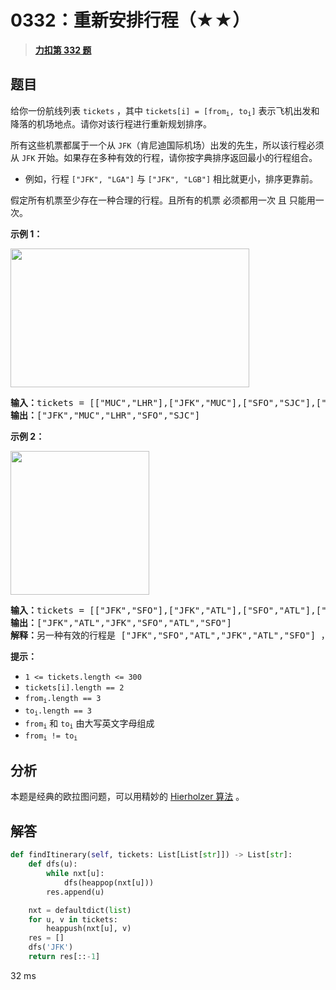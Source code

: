 # 0332：重新安排行程（★★）


> <u>**[力扣第 332 题](https://leetcode.cn/problems/reconstruct-itinerary/)**</u>

## 题目

<p>给你一份航线列表 <code>tickets</code> ，其中 <code>tickets[i] = [from<sub>i</sub>, to<sub>i</sub>]</code> 表示飞机出发和降落的机场地点。请你对该行程进行重新规划排序。</p>

<p>所有这些机票都属于一个从 <code>JFK</code>（肯尼迪国际机场）出发的先生，所以该行程必须从 <code>JFK</code> 开始。如果存在多种有效的行程，请你按字典排序返回最小的行程组合。</p>

<ul>
<li>例如，行程 <code>["JFK", "LGA"]</code> 与 <code>["JFK", "LGB"]</code> 相比就更小，排序更靠前。</li>
</ul>

<p>假定所有机票至少存在一种合理的行程。且所有的机票 必须都用一次 且 只能用一次。</p>



<p><strong>示例 1：</strong></p>
<img alt="" src="https://assets.leetcode.com/uploads/2021/03/14/itinerary1-graph.jpg" style="width: 382px; height: 222px;" />
<pre>
<strong>输入：</strong>tickets = [["MUC","LHR"],["JFK","MUC"],["SFO","SJC"],["LHR","SFO"]]
<strong>输出：</strong>["JFK","MUC","LHR","SFO","SJC"]
</pre>

<p><strong>示例 2：</strong></p>
<img alt="" src="https://assets.leetcode.com/uploads/2021/03/14/itinerary2-graph.jpg" style="width: 222px; height: 230px;" />
<pre>
<strong>输入：</strong>tickets = [["JFK","SFO"],["JFK","ATL"],["SFO","ATL"],["ATL","JFK"],["ATL","SFO"]]
<strong>输出：</strong>["JFK","ATL","JFK","SFO","ATL","SFO"]
<strong>解释：</strong>另一种有效的行程是 ["JFK","SFO","ATL","JFK","ATL","SFO"] ，但是它字典排序更大更靠后。
</pre>



<p><strong>提示：</strong></p>

<ul>
<li><code>1 <= tickets.length <= 300</code></li>
<li><code>tickets[i].length == 2</code></li>
<li><code>from<sub>i</sub>.length == 3</code></li>
<li><code>to<sub>i</sub>.length == 3</code></li>
<li><code>from<sub>i</sub></code> 和 <code>to<sub>i</sub></code> 由大写英文字母组成</li>
<li><code>from<sub>i</sub> != to<sub>i</sub></code></li>
</ul>


## 分析

本题是经典的欧拉图问题，可以用精妙的
 [Hierholzer 算法](https://zhuanlan.zhihu.com/p/108411618) 。

## 解答

```python
def findItinerary(self, tickets: List[List[str]]) -> List[str]:
    def dfs(u):
        while nxt[u]:
            dfs(heappop(nxt[u]))
        res.append(u)

    nxt = defaultdict(list)
    for u, v in tickets:
        heappush(nxt[u], v)
    res = []
    dfs('JFK')
    return res[::-1]
```
32 ms

